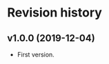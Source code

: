 Revision history
=================================

v1.0.0 (2019-12-04)
---------------------------------

* First version.
